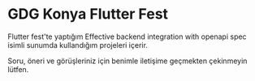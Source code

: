 
# GDG Konya Flutter Fest

Flutter fest'te yaptığım Effective backend integration with openapi spec isimli sunumda kullandığım projeleri içerir.


Soru, öneri ve görüşleriniz için benimle iletişime geçmekten çekinmeyin lütfen.



